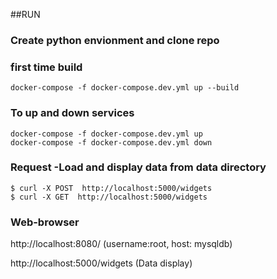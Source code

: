 ##RUN
### Create python envionment and clone repo

### first time build
    docker-compose -f docker-compose.dev.yml up --build

### To up and down services
    docker-compose -f docker-compose.dev.yml up
    docker-compose -f docker-compose.dev.yml down

### Request -Load and display data from data directory
    $ curl -X POST  http://localhost:5000/widgets
    $ curl -X GET  http://localhost:5000/widgets
    
### Web-browser 
http://localhost:8080/ (username:root, host: mysqldb)

http://localhost:5000/widgets (Data display)

